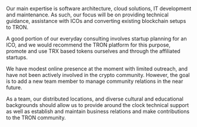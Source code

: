 Our main expertise is software architecture, cloud solutions, IT development and maintenance. As such, our focus
will be on providing technical guidance, assistance with ICOs and converting existing blockchain setups to TRON.

A good portion of our everyday consulting involves startup planning for an ICO, and we would recommend the TRON
platform for this purpose, promote and use TRX based tokens ourselves and through the affiliated startups.

We have modest online presence at the moment with limited outreach, and have not been actively involved in the
crypto community. However, the goal is to add a new team member to manage community relations in the near future.

As a team, our distributed locations, and diverse cultural and educational backgrounds should allow us to provide
around the clock technical support as well as establish and maintain business relations and make contributions to the
TRON community.




